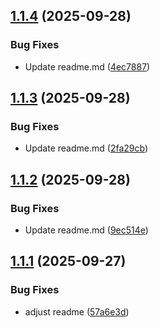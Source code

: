 ## [1.1.4](https://github.com/l4rm4nd/traefik-warp/compare/v1.1.3...v1.1.4) (2025-09-28)


### Bug Fixes

* Update readme.md ([4ec7887](https://github.com/l4rm4nd/traefik-warp/commit/4ec78875a222adf5fe4a6cf7481ba952be75c2f1))

## [1.1.3](https://github.com/l4rm4nd/traefik-warp/compare/v1.1.2...v1.1.3) (2025-09-28)


### Bug Fixes

* Update readme.md ([2fa29cb](https://github.com/l4rm4nd/traefik-warp/commit/2fa29cb365444798ec702ac684f15c7d641ff377))

## [1.1.2](https://github.com/l4rm4nd/traefik-warp/compare/v1.1.1...v1.1.2) (2025-09-28)


### Bug Fixes

* Update readme.md ([9ec514e](https://github.com/l4rm4nd/traefik-warp/commit/9ec514e658f27a5e1b8346ab0c144e9c247ee17c))

## [1.1.1](https://github.com/l4rm4nd/traefik-warp/compare/57a6e3dfba3ab058fd7dcf0d76bf855e6dc81eb6...v1.1.1) (2025-09-27)


### Bug Fixes

* adjust readme ([57a6e3d](https://github.com/l4rm4nd/traefik-warp/commit/57a6e3dfba3ab058fd7dcf0d76bf855e6dc81eb6))


